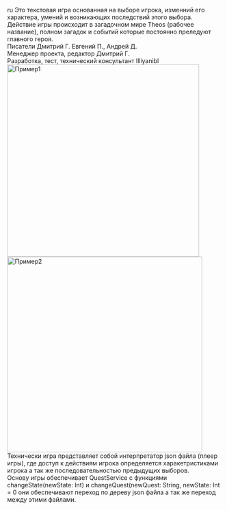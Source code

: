 ru
Это текстовая игра основанная на выборе игрока, изменний его характера, умений и возникающих последствий этого выбора.
</br>Действие игры происходит в загадочном мире Theos (рабочее название), полном загадок и событий которые постоянно преледуют главного героя.
</br>Писатели Дмитрий Г. Евгений П., Андрей Д.
</br>Менеджер проекта, редактор Дмитрий Г.
</br>Разработка, тест, технический консультант Illiyanibl
<img width="449" alt="Пример1" src="https://github.com/user-attachments/assets/2ddee9a3-941e-4f22-863d-d2602b225bd5" />
<img width="456" alt="Пример2" src="https://github.com/user-attachments/assets/3c65f79d-3152-4bd6-aa5a-8d4b5a7367a8" />
</br>Технически игра представляет собой интерпретатор json файла (плеер игры), где доступ к действиям игрока определяется харакетристиками игрока а так же последовательностью предыдущих выборов.
</br>Основу игры обеспечивает QuestService с функциями changeState(newState: Int) и changeQuest(newQuest: String, newState: Int = 0 они обеспечивают переход по дереву json файла а так же переход между этими файлами.

